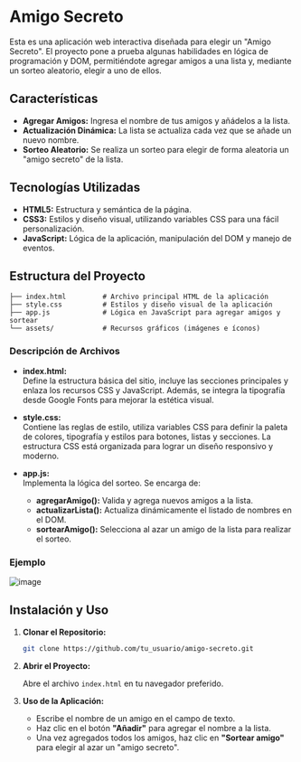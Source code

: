 # Amigo Secreto
Esta es una aplicación web interactiva diseñada para elegir un "Amigo Secreto". El proyecto pone a prueba algunas habilidades en lógica de programación y DOM, permitiéndote agregar amigos a una lista y, mediante un sorteo aleatorio, elegir a uno de ellos.

## Características

- **Agregar Amigos:** Ingresa el nombre de tus amigos y añádelos a la lista.
- **Actualización Dinámica:** La lista se actualiza cada vez que se añade un nuevo nombre.
- **Sorteo Aleatorio:** Se realiza un sorteo para elegir de forma aleatoria un "amigo secreto" de la lista.

## Tecnologías Utilizadas

- **HTML5:** Estructura y semántica de la página.
- **CSS3:** Estilos y diseño visual, utilizando variables CSS para una fácil personalización.
- **JavaScript:** Lógica de la aplicación, manipulación del DOM y manejo de eventos.

## Estructura del Proyecto

```
├── index.html         # Archivo principal HTML de la aplicación
├── style.css          # Estilos y diseño visual de la aplicación
├── app.js             # Lógica en JavaScript para agregar amigos y sortear
└── assets/            # Recursos gráficos (imágenes e íconos)
```

### Descripción de Archivos

- **index.html:**  
  Define la estructura básica del sitio, incluye las secciones principales y enlaza los recursos CSS y JavaScript. Además, se integra la tipografía desde Google Fonts para mejorar la estética visual.

- **style.css:**  
  Contiene las reglas de estilo, utiliza variables CSS para definir la paleta de colores, tipografía y estilos para botones, listas y secciones. La estructura CSS está organizada para lograr un diseño responsivo y moderno.

- **app.js:**  
  Implementa la lógica del sorteo. Se encarga de:  
  - **agregarAmigo():** Valida y agrega nuevos amigos a la lista.
  - **actualizarLista():** Actualiza dinámicamente el listado de nombres en el DOM.
  - **sortearAmigo():** Selecciona al azar un amigo de la lista para realizar el sorteo.

### Ejemplo
![image](https://github.com/user-attachments/assets/96eebef1-ded9-4513-a542-9dc49d3f6acd)

## Instalación y Uso

1. **Clonar el Repositorio:**

   ```bash
   git clone https://github.com/tu_usuario/amigo-secreto.git
   ```

2. **Abrir el Proyecto:**

   Abre el archivo `index.html` en tu navegador preferido.

3. **Uso de la Aplicación:**

   - Escribe el nombre de un amigo en el campo de texto.
   - Haz clic en el botón **"Añadir"** para agregar el nombre a la lista.
   - Una vez agregados todos los amigos, haz clic en **"Sortear amigo"** para elegir al azar un "amigo secreto".
